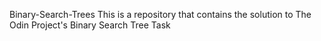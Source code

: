  Binary-Search-Trees
 This is a repository that contains the solution to The Odin Project's Binary Search Tree Task
